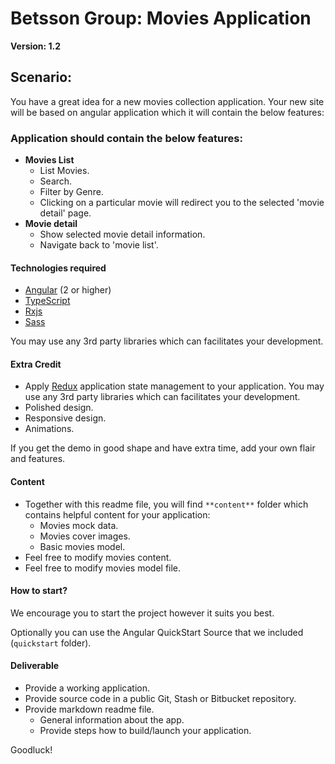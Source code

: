 # Betsson Group: Movies Application
**Version: 1.2**
## Scenario:

You have a great idea for a new movies collection application. Your new site will be based on angular application which it will contain the below features:

### Application should contain the below features:

- **Movies List**
  - List Movies.
  - Search.
  - Filter by Genre.
  - Clicking on a particular movie will redirect you to the selected &#39;movie detail&#39; page.
- **Movie detail**
  - Show selected movie detail information.
  - Navigate back to &#39;movie list&#39;.

#### Technologies required

- [Angular](https://angular.io/) (2 or higher)
- [TypeScript](https://www.typescriptlang.org/)
- [Rxjs](https://github.com/ReactiveX/rxjs)
- [Sass](http://sass-lang.com/)

You may use any 3rd party libraries which can facilitates your development.

#### Extra Credit

- Apply [Redux](http://redux.js.org/) application state management to your application. You may use any 3rd party libraries which can facilitates your development.
- Polished design.
- Responsive design.
- Animations.

If you get the demo in good shape and have extra time, add your own flair and features.

#### Content

- Together with this readme file, you will find ` **content** ` folder which contains helpful content for your application:
  - Movies mock data.
  - Movies cover images.
  - Basic movies model.
- Feel free to modify movies content.
- Feel free to modify movies model file.

#### How to start?

We encourage you to start the project however it suits you best.

Optionally you can use the Angular QuickStart Source that we included (`quickstart` folder).

#### Deliverable

- Provide a working application.
- Provide source code in a public Git, Stash or Bitbucket repository.
- Provide markdown readme file.
  - General information about the app.
  - Provide steps how to build/launch your application.

Goodluck!